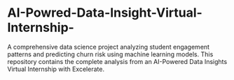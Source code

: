 # AI-Powred-Data-Insight-Virtual-Internship-
A comprehensive data science project analyzing student engagement patterns and predicting churn risk using machine learning models. This repository contains the complete analysis from an AI-Powered Data Insights Virtual Internship with Excelerate.
